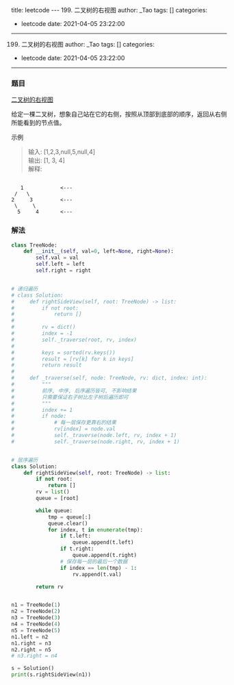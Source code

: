 title: leetcode --- 199. 二叉树的右视图
author: _Tao
tags: []
categories:
  - leetcode
date: 2021-04-05 23:22:00
---
199. 二叉树的右视图
author: _Tao
tags: []
categories:
  - leetcode
date: 2021-04-05 23:22:00
---
### 题目

[二叉树的右视图](https://leetcode-cn.com/problems/binary-tree-right-side-view)

给定一棵二叉树，想象自己站在它的右侧，按照从顶部到底部的顺序，返回从右侧所能看到的节点值。

示例
> 输入: [1,2,3,null,5,null,4] <br/> 
输出: [1, 3, 4] <br/>
解释:

```

   1            <---
 /   \
2     3         <---
 \     \
  5     4       <---
```


### 解法
```python
class TreeNode:
    def __init__(self, val=0, left=None, right=None):
        self.val = val
        self.left = left
        self.right = right


# 递归遍历
# class Solution:
#     def rightSideView(self, root: TreeNode) -> list:
#         if not root:
#             return []
#
#         rv = dict()
#         index = -1
#         self._traverse(root, rv, index)
#
#         keys = sorted(rv.keys())
#         result = [rv[k] for k in keys]
#         return result
#
#     def _traverse(self, node: TreeNode, rv: dict, index: int):
#         """
#         前序, 中序, 后序遍历皆可, 不影响结果
#         只需要保证右子树比左子树后遍历即可
#         """
#         index += 1
#         if node:
#             # 每一层保存更靠右的结果
#             rv[index] = node.val
#             self._traverse(node.left, rv, index + 1)
#             self._traverse(node.right, rv, index + 1)


# 层序遍历
class Solution:
    def rightSideView(self, root: TreeNode) -> list:
        if not root:
            return []
        rv = list()
        queue = [root]

        while queue:
            tmp = queue[:]
            queue.clear()
            for index, t in enumerate(tmp):
                if t.left:
                    queue.append(t.left)
                if t.right:
                    queue.append(t.right)
                # 保存每一层的最后一个数据
                if index == len(tmp) - 1:
                    rv.append(t.val)

        return rv


n1 = TreeNode(1)
n2 = TreeNode(2)
n3 = TreeNode(3)
n4 = TreeNode(4)
n5 = TreeNode(5)
n1.left = n2
n1.right = n3
n2.right = n5
# n3.right = n4

s = Solution()
print(s.rightSideView(n1))

```